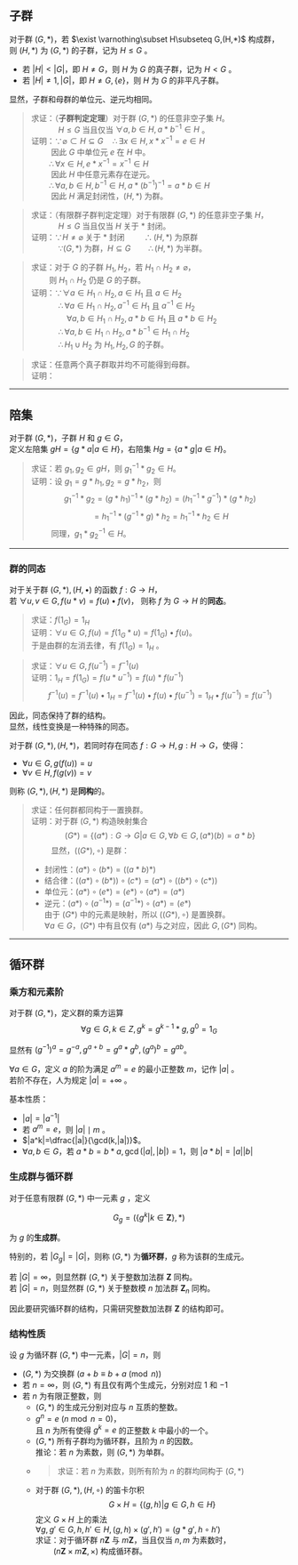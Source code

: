 ## 子群
对于群 $(G,*)$，若 $\exist \varnothing\subset H\subseteq G,(H,*)$ 构成群，  
  则 $(H,*)$ 为 $(G,*)$ 的子群，记为 $H\le G$  。
  - 若 $|H|<|G|$，即 $H\not =G$，则 $H$ 为 $G$ 的真子群，记为 $H<G$ 。
  - 若 $|H|\not =1,|G|$，即 $H\not =G,\{e\}$，则 $H$ 为 $G$ 的非平凡子群。
  
显然，子群和母群的单位元、逆元均相同。

> 求证：（**子群判定定理**）对于群 $(G,*)$ 的任意非空子集 $H$。  
> $\qquad\quad H\le G$ 当且仅当 $\forall a,b\in H,a*b^{-1}\in H$ 。  
> 证明：$\because \varnothing\subset H\subseteq G\quad\therefore\exists x\in H,x*x^{-1}=e\in H$  
> $\qquad$ 因此 $G$ 中单位元 $e$ 在 $H$ 中。  
> $\qquad\therefore\forall x\in H,e*x^{-1}=x^{-1}\in H$  
> $\qquad$ 因此 $H$ 中任意元素存在逆元。  
> $\qquad\therefore\forall a,b\in H,b^{-1}\in H,a*(b^{-1})^{-1}=a*b\in H$  
> $\qquad$ 因此 $H$ 满足封闭性，$(H,*)$ 为群。

> 求证：（有限群子群判定定理）对于有限群 $(G,*)$ 的任意非空子集 $H$，  
> $\qquad\quad H\le G$ 当且仅当 $H$ 关于 $*$ 封闭。  
> 证明：$\because H\not=\varnothing$ 关于 $*$ 封闭 $\qquad\therefore (H,*)$ 为原群  
> $\quad\qquad\because (G,*)$ 为群，$H\subseteq G\qquad\therefore (H,*)$ 为半群。 

> 求证：对于 $G$ 的子群 $H_1,H_2$，若 $H_1\cap H_2\not =\varnothing$，  
> $\qquad$则 $H_1\cap H_2$ 仍是 $G$ 的子群。  
> 证明：$\because\forall a\in H_1\cap H_2,a\in H_1$ 且 $a\in H_2$  
> $\qquad\quad\therefore\forall a\in H_1\cap H_2,a^{-1}\in H_1$ 且 $a^{-1}\in H_2$   
> $\qquad\qquad\forall a,b\in H_1\cap H_2,a*b\in H_1$ 且 $a*b\in H_2$  
> $\qquad\quad\therefore\forall a,b\in H_1\cap H_2,a*b^{-1}\in H_1\cap H_2$  
> $\qquad\quad\therefore H_1\cup H_2$ 为 $H_1,H_2,G$ 的子群。

> 求证：任意两个真子群取并均不可能得到母群。  
> 证明：
---------------------------------
## 陪集
对于群 $(G,*)$，子群 $H$ 和 $g\in G$，  
  定义左陪集 $gH=\{g*a|a\in H\}$，右陪集 $Hg=\{a*g|a\in H\}$。
  
> 求证：若 $g_1,g_2\in gH$，则 $g_1^{-1}*g_2\in H$。  
> 证明：设 $g_1=g*h_1,g_2=g*h_2$，则
> $$g_1^{-1}*g_2=(g*h_1)^{-1}*(g*h_2)=(h_1^{-1}*g^{-1})*(g*h_2)$$
> $$=h_1^{-1}*(g^{-1}*g)*h_2=h_1^{-1}*h_2\in H$$
> $\qquad$ 同理，$g_1*g_2^{-1}\in H$。

----------------------------------
### 群的同态
对于关于群 $(G,*),(H,\bullet)$ 的函数 $f:G\rightarrow H$，  
若 $\forall u,v\in G,f(u*v)=f(u)\bullet f(v)$，  则称 $f$ 为 $G\rightarrow H$ 的**同态**。
> 求证：$f(1_G)=1_H$  
  证明：$\forall u\in G,f(u)=f(1_G*u)=f(1_G)\bullet f(u)$。  
> 于是由群的左消去律，有 $f(1_G)=1_H$ 。

> 求证：$\forall u\in G,f(u^{-1})=f^{-1}(u)$  
>  证明：$1_H=f(1_G)=f(u*u^{-1})=f(u)*f(u^{-1})$  
>  $$f^{-1}(u)=f^{-1}(u)\bullet 1_H=f^{-1}(u)\bullet f(u)\bullet f(u^{-1})=1_H\bullet f(u^{-1})=f(u^{-1})$$  

因此，同态保持了群的结构。  
显然，线性变换是一种特殊的同态。

对于群 $(G,*),(H,*)$，若同时存在同态 $f:G\rightarrow H,g:H\rightarrow G$，使得：   
- $\forall u\in G,g(f(u))=u$  
- $\forall v\in H,f(g(v))=v$  

则称 $(G,*),(H,*)$ 是**同构**的。  

> 求证：任何群都同构于一置换群。  
> 证明：对于群 $(G,*)$ 构造映射集合
> $$(G*)=\{(a*):G\rightarrow G|a\in G,\forall b\in G,(a*)(b)=a*b\}$$
> $\qquad$ 显然，$((G*),\circ)$ 是群：  
> - 封闭性：$(a*)\circ(b*)=((a*b)*)$
> - 结合律：$((a*)\circ(b*))\circ(c*)=(a*)\circ((b*)\circ(c*))$
> - 单位元：$(a*)\circ(e*)=(e*)\circ(a*)=(a*)$
> - 逆元：$(a*)\circ(a^{-1}*)=(a^{-1}*)\circ(a*)=(e*)$  
> 由于 $(G*)$ 中的元素是映射，所以 $((G*),\circ)$ 是置换群。  
> $\forall a\in G$，$(G*)$ 中有且仅有 $(a*)$ 与之对应，因此 $G,(G*)$ 同构。
-----------------------
## 循环群

### 乘方和元素阶

对于群 $(G,*)$，定义群的乘方运算
$$\forall g\in G,k\in Z,g^k=g^{k-1}*g,g^0=1_G$$

显然有 $(g^{-1})^a=g^{-a},g^{a+b}=g^a*g^b,(g^a)^b=g^{ab}$。

$\forall a\in G$，定义 $a$ 的阶为满足 $a^m=e$ 的最小正整数 $m$，记作 $|a|$  。  
若阶不存在，人为规定 $|a|=+\infty$  。

基本性质：
- $|a|=|a^{-1}|$  
- 若 $a^m=e$，则 $|a|\mid m$ 。
- $|a^k|=\dfrac{|a|}{\gcd(k,|a|)}$。
- $\forall a,b\in G$，若 $a*b=b*a,\gcd(|a|,|b|)=1$，则 $|a*b|=|a||b|$

### 生成群与循环群

对于任意有限群 $(G,*)$ 中一元素 $g$  ，定义

$$G_g=(\{g^k|k\in\mathbf{Z}\},*)$$

为 $g$ 的**生成群**。

特别的，若 $|G_g|=|G|$，则称 $(G,*)$ 为**循环群**，$g$ 称为该群的生成元。

若 $|G|=\infty$，则显然群 $(G,*)$ 关于整数加法群 $\mathbf{Z}$ 同构。  
若 $|G|=n$，则显然群 $(G,*)$ 关于整数模 $n$ 加法群 $\mathbf{Z}_n$ 同构。  

因此要研究循环群的结构，只需研究整数加法群 $\mathbf{Z}$ 的结构即可。

### 结构性质
设 $g$ 为循环群 $(G,*)$ 中一元素，$|G|=n$，则
- $(G,*)$ 为交换群 $(a+b\equiv b+a\pmod{n})$
- 若 $n=\infty$，则 $(G,*)$ 有且仅有两个生成元，分别对应 $1$ 和 $-1$
- 若 $n$ 为有限正整数，则 
  - $(G,*)$ 的生成元分别对应与 $n$ 互质的整数。
  - $g^n=e\ (n\bmod n=0)$，  
  	且 $n$ 为所有使得 $g^k=e$ 的正整数 $k$ 中最小的一个。
  - $(G,*)$ 所有子群均为循环群，且阶为 $n$ 的因数。  
  	推论：若 $n$ 为素数，则 $(G,*)$ 为单群。
  - > 求证：若 $n$ 为素数，则所有阶为 $n$ 的群均同构于 $(G,*)$
  - 对于群 $(G,*),(H,\circ)$ 的笛卡尔积 
    $$G\times H=\{(g,h)|g\in G,h\in H\}$$ 
	定义 $G\times H$ 上的乘法   
	$\forall g,g'\in G,h,h'\in H,(g,h)\times(g',h')=(g*g',h\circ h')$  
	求证：对于循环群 $n\mathbf{Z}$ 与 $m\mathbf{Z}$，当且仅当 $n,m$ 为素数时，  
	$\qquad(n\mathbf{Z}\times m\mathbf{Z},\times)$ 构成循环群。
